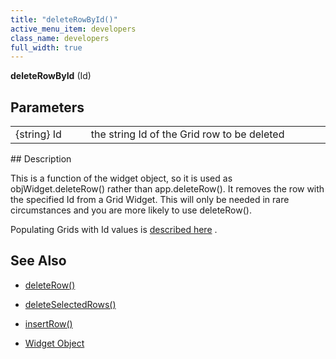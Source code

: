 ```yaml
---
title: "deleteRowById()"
active_menu_item: developers
class_name: developers
full_width: true
---
```



**deleteRowById** (Id)

## Parameters

<table>
<tr>
<td width="116">
{string} Id

</td>
<td width="14">
</td>
<td width="750">
the string Id of the Grid row to be deleted

</td>
</tr>
</table>
## Description

This is a function of the widget object, so it is used as objWidget.deleteRow() rather than app.deleteRow(). It removes the row with the specified Id from a Grid Widget. This will only be needed in rare circumstances and you are more likely to use deleteRow().

Populating Grids with Id values is [described here](/developers/user-guide/scripting-apis/client-scripting-overview/scripting-with-javascript/widget-reading-writing/widget-content-reading-and-writing/widgetcontentgrids-repeater-containers) .

## See Also

 - [deleteRow()](/developers/user-guide/scripting-apis/client-api/widget-object-functions/repeater-grid/deleterow)

 - [deleteSelectedRows()](/developers/user-guide/scripting-apis/client-api/widget-object-functions/repeater-grid/deleteselectedrows)

 - [insertRow()](/developers/user-guide/scripting-apis/client-api/widget-object-functions/repeater-grid/insertrow)

 - [Widget Object](/developers/user-guide/scripting-apis/client-api/objects-titbits/widget-object)

